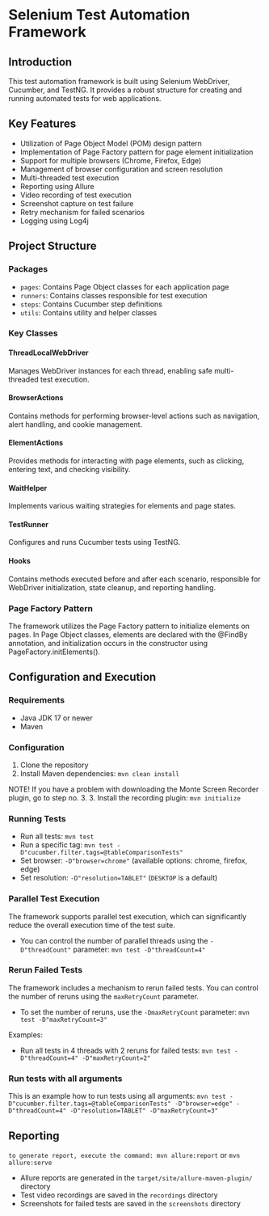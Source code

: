 # Selenium Test Automation Framework

## Introduction
This test automation framework is built using Selenium WebDriver, Cucumber, and TestNG. It provides a robust structure for creating and running automated tests for web applications.

## Key Features
- Utilization of Page Object Model (POM) design pattern
- Implementation of Page Factory pattern for page element initialization
- Support for multiple browsers (Chrome, Firefox, Edge)
- Management of browser configuration and screen resolution
- Multi-threaded test execution
- Reporting using Allure
- Video recording of test execution
- Screenshot capture on test failure
- Retry mechanism for failed scenarios
- Logging using Log4j

## Project Structure

### Packages
- `pages`: Contains Page Object classes for each application page
- `runners`: Contains classes responsible for test execution
- `steps`: Contains Cucumber step definitions
- `utils`: Contains utility and helper classes

### Key Classes

#### ThreadLocalWebDriver
Manages WebDriver instances for each thread, enabling safe multi-threaded test execution.

#### BrowserActions
Contains methods for performing browser-level actions such as navigation, alert handling, and cookie management.

#### ElementActions
Provides methods for interacting with page elements, such as clicking, entering text, and checking visibility.

#### WaitHelper
Implements various waiting strategies for elements and page states.

#### TestRunner
Configures and runs Cucumber tests using TestNG.

#### Hooks
Contains methods executed before and after each scenario, responsible for WebDriver initialization, state cleanup, and reporting handling.

### Page Factory Pattern
The framework utilizes the Page Factory pattern to initialize elements on pages. In Page Object classes, elements are declared with the @FindBy annotation, and initialization occurs in the constructor using PageFactory.initElements().

## Configuration and Execution

### Requirements
- Java JDK 17 or newer
- Maven

### Configuration
1. Clone the repository
2. Install Maven dependencies: `mvn clean install`

NOTE! If you have a problem with downloading the Monte Screen Recorder plugin, go to step no. 3.
3. Install the recording plugin: `mvn initialize`

### Running Tests
- Run all tests: `mvn test`
- Run a specific tag: `mvn test -D"cucumber.filter.tags=@tableComparisonTests"`
- Set browser: `-D"browser=chrome"` (available options: chrome, firefox, edge)
- Set resolution: `-D"resolution=TABLET"` (`DESKTOP` is a default)

### Parallel Test Execution

The framework supports parallel test execution, which can significantly reduce the overall execution time of the test suite.

- You can control the number of parallel threads using the `-D"threadCount"` parameter:
  `mvn test -D"threadCount=4"`

### Rerun Failed Tests

The framework includes a mechanism to rerun failed tests. You can control the number of reruns using the `maxRetryCount` parameter.

- To set the number of reruns, use the `-DmaxRetryCount` parameter:
  `mvn test -D"maxRetryCount=3"`

Examples:
- Run all tests in 4 threads with 2 reruns for failed tests:
  `mvn test -D"threadCount=4" -D"maxRetryCount=2"`

### Run tests with all arguments

This is an example how to run tests using all arguments:
`mvn test -D"cucumber.filter.tags=@tableComparisonTests" -D"browser=edge" -D"threadCount=4" -D"resolution=TABLET" -D"maxRetryCount=3"`

## Reporting
  `to generate report, execute the command: mvn allure:report` or `mvn allure:serve` 

- Allure reports are generated in the `target/site/allure-maven-plugin/` directory
- Test video recordings are saved in the `recordings` directory
- Screenshots for failed tests are saved in the `screenshots` directory